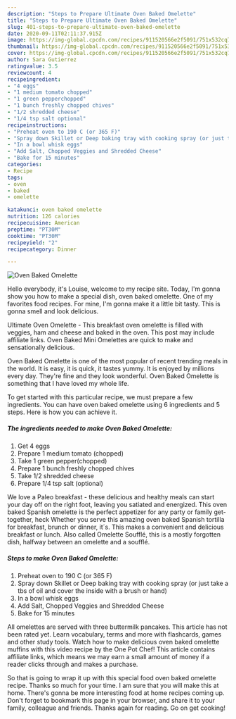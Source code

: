 ```yaml
---
description: "Steps to Prepare Ultimate Oven Baked Omelette"
title: "Steps to Prepare Ultimate Oven Baked Omelette"
slug: 401-steps-to-prepare-ultimate-oven-baked-omelette
date: 2020-09-11T02:11:37.915Z
image: https://img-global.cpcdn.com/recipes/911520566e2f5091/751x532cq70/oven-baked-omelette-recipe-main-photo.jpg
thumbnail: https://img-global.cpcdn.com/recipes/911520566e2f5091/751x532cq70/oven-baked-omelette-recipe-main-photo.jpg
cover: https://img-global.cpcdn.com/recipes/911520566e2f5091/751x532cq70/oven-baked-omelette-recipe-main-photo.jpg
author: Sara Gutierrez
ratingvalue: 3.5
reviewcount: 4
recipeingredient:
- "4 eggs"
- "1 medium tomato chopped"
- "1 green pepperchopped"
- "1 bunch freshly chopped chives"
- "1/2 shredded cheese"
- "1/4 tsp salt optional"
recipeinstructions:
- "Preheat oven to 190 C (or 365 F)"
- "Spray down Skillet or Deep baking tray with cooking spray (or just take a tbs of oil and cover the inside with a brush or hand)"
- "In a bowl whisk eggs"
- "Add Salt, Chopped Veggies and Shredded Cheese"
- "Bake for 15 minutes"
categories:
- Recipe
tags:
- oven
- baked
- omelette

katakunci: oven baked omelette 
nutrition: 126 calories
recipecuisine: American
preptime: "PT30M"
cooktime: "PT30M"
recipeyield: "2"
recipecategory: Dinner

---
```



![Oven Baked Omelette](https://img-global.cpcdn.com/recipes/911520566e2f5091/751x532cq70/oven-baked-omelette-recipe-main-photo.jpg)

Hello everybody, it's Louise, welcome to my recipe site. Today, I'm gonna show you how to make a special dish, oven baked omelette. One of my favorites food recipes. For mine, I'm gonna make it a little bit tasty. This is gonna smell and look delicious.

Ultimate Oven Omelette - This breakfast oven omelette is filled with veggies, ham and cheese and baked in the oven. This post may include affiliate links. Oven Baked Mini Omelettes are quick to make and sensationally delicious.

Oven Baked Omelette is one of the most popular of recent trending meals in the world. It is easy, it is quick, it tastes yummy. It is enjoyed by millions every day. They're fine and they look wonderful. Oven Baked Omelette is something that I have loved my whole life.


To get started with this particular recipe, we must prepare a few ingredients. You can have oven baked omelette using 6 ingredients and 5 steps. Here is how you can achieve it.

<!--inarticleads1-->

##### The ingredients needed to make Oven Baked Omelette:

1. Get 4 eggs
1. Prepare 1 medium tomato (chopped)
1. Take 1 green pepper(chopped)
1. Prepare 1 bunch freshly chopped chives
1. Take 1/2 shredded cheese
1. Prepare 1/4 tsp salt (optional)


We love a Paleo breakfast - these delicious and healthy meals can start your day off on the right foot, leaving you satiated and energized. This oven baked Spanish omelette is the perfect appetizer for any party or family get-together, heck Whether you serve this amazing oven baked Spanish tortilla for breakfast, brunch or dinner, it´s. This makes a convenient and delicious breakfast or lunch. Also called Omelette Soufflé, this is a mostly forgotten dish, halfway between an omelette and a soufflé. 

<!--inarticleads2-->

##### Steps to make Oven Baked Omelette:

1. Preheat oven to 190 C (or 365 F)
1. Spray down Skillet or Deep baking tray with cooking spray (or just take a tbs of oil and cover the inside with a brush or hand)
1. In a bowl whisk eggs
1. Add Salt, Chopped Veggies and Shredded Cheese
1. Bake for 15 minutes


All omelettes are served with three buttermilk pancakes. This article has not been rated yet. Learn vocabulary, terms and more with flashcards, games and other study tools. Watch how to make delicious oven baked omelette muffins with this video recipe by the One Pot Chef! This article contains affiliate links, which means we may earn a small amount of money if a reader clicks through and makes a purchase. 

So that is going to wrap it up with this special food oven baked omelette recipe. Thanks so much for your time. I am sure that you will make this at home. There's gonna be more interesting food at home recipes coming up. Don't forget to bookmark this page in your browser, and share it to your family, colleague and friends. Thanks again for reading. Go on get cooking!
